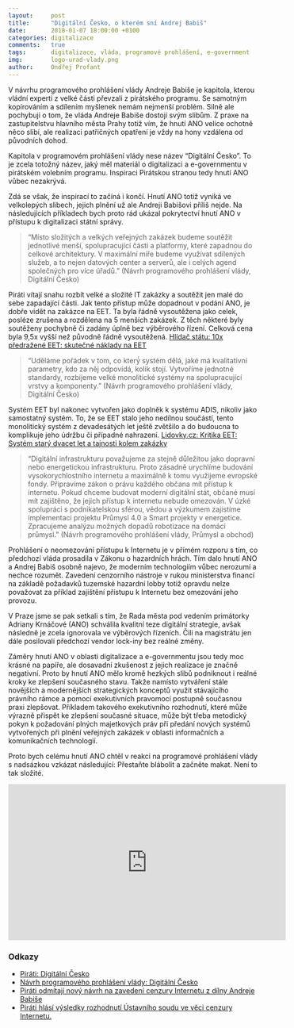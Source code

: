 ```yaml
---
layout:     post
title:      "Digitální Česko, o kterém sní Andrej Babiš"
date:       2018-01-07 18:00:00 +0100
categories: digitalizace
comments:   true
tags:       digitalizace, vláda, programové prohlášení, e-government
img:        logo-urad-vlady.png
author:     Ondřej Profant
---
```


V návrhu programového prohlášení vlády Andreje Babiše je kapitola, kterou vládní experti z velké části převzali z pirátského programu. Se samotným kopírováním a sdílením myšlenek nemám nejmenší problém. Silně ale pochybuji o tom, že vláda Andreje Babiše dostojí svým slibům. Z praxe na zastupitelstvu hlavního města Prahy totiž vím, že hnutí ANO velice ochotně něco slíbí, ale realizaci patřičných opatření je vždy na hony vzdálena od původních dohod.

<!--more-->

Kapitola v programovém prohlášení vlády nese název “Digitální Česko”. To je zcela totožný název, jaký měl materiál o digitalizaci a e-governmentu v pirátském volebním programu. Inspiraci Pirátskou stranou tedy hnutí ANO vůbec nezakrývá.

Zdá se však, že inspirací to začíná i končí. Hnutí ANO totiž vyniká ve velkolepých slibech, jejich plnění už ale Andreji Babišovi příliš nejde. Na následujících příkladech bych proto rád ukázal pokrytectví hnutí ANO v přístupu k digitalizaci státní správy.

>“Místo složitých a velkých veřejných zakázek budeme soutěžit jednotlivé menší, spolupracující části a platformy, které zapadnou do celkové architektury. V maximální míře budeme využívat sdílených služeb, a to nejen datových center a serverů, ale i celých agend společných pro více úřadů.”
(Návrh programového prohlášení vlády, Digitální Česko)

Piráti vítají snahu rozbít velké a složité IT zakázky a soutěžit jen malé do sebe zapadající části.  Jak tento přístup může dopadnout v podání ANO, je dobře vidět na zakázce na EET. Ta byla řádně vysoutěžena jako celek, posléze zrušena a rozdělena na 5 menších zakázek. Z těch některé byly soutěženy pochybně či zadány úplně bez výběrového řízení. Celková cena byla 9,5x vyšší než původně řádně vysoutěžená. [Hlídač státu: 10x předražené EET: skutečné náklady na EET](https://www.hlidacstatu.cz/texty/10x-predrazene-eet-skutecne-naklady-na-eet/)

>“Uděláme pořádek v tom, co který́ systém dělá, jaké má kvalitativní parametry, kdo za něj odpovídá, kolik stojí. Vytvoříme jednotné standardy, rozbijeme velké monolitické systémy na spolupracující vrstvy a komponenty.”
(Návrh programového prohlášení vlády, Digitální Česko)

Systém EET byl nakonec vytvořen jako doplněk k systému ADIS, nikoliv jako samostatný systém. To, že se EET stalo jeho nedílnou součástí, tento monolitický systém z devadesátých let ještě zvětšilo a do budoucna to komplikuje jeho údržbu či případné nahrazení. [Lidovky.cz: Kritika EET: Systém starý dvacet let a tajnosti kolem zakázky](https://www.lidovky.cz/kritika-eet-system-stary-dvacet-let-a-tajnosti-kolem-zakazky-p5r-/zpravy-domov.aspx?c=A161129_104023_ln_domov_ele)

>“Digitální infrastrukturu považujeme za stejně důležitou jako dopravní nebo energetickou infrastrukturu. Proto zásadně urychlíme budování vysokorychlostního internetu a maximálně k tomu využijeme evropské fondy. Připravíme zákon o právu každého občana mít přístup k internetu. Pokud chceme budovat moderní digitální stát, občané musí mít zajištěno, že jejich přístup k internetu nebude omezován. V úzké spolupráci s podnikatelskou sférou, vědou a výzkumem zajistíme implementaci projektu Průmysl 4.0 a Smart projekty v energetice. Zpracujeme analýzu možných dopadů robotizace na domácí průmysl.”
(Návrh programového prohlášení vlády, Průmysl a obchod)

Prohlášení o neomezování přístupu k Internetu je v přímém rozporu s tím, co předchozí vláda prosadila v Zákonu o hazardních hrách. Tím dalo hnutí ANO a Andrej Babiš osobně najevo, že moderním technologiím vůbec nerozumí a nechce rozumět. Zavedení cenzorního nástroje v rukou ministerstva financí na základě požadavků tuzemské hazardní lobby totiž opravdu nelze považovat za příklad zajištění přístupu k Internetu bez omezování jeho provozu.

V Praze jsme se pak setkali s tím, že Rada města pod vedením primátorky Adriany Krnáčové (ANO) schválila kvalitní teze digitální strategie, avšak následně je zcela ignorovala ve výběrových řízeních. Čili na magistrátu jen dále posilovali předchozí vendor lock-iny bez reálné změny.

Záměry hnutí ANO v oblasti digitalizace a e-governmentu jsou tedy moc krásné na papíře, ale dosavadní zkušenost z jejich realizace je značně negativní. Proto by hnutí ANO mělo kromě hezkých slibů podniknout i reálné kroky ke zlepšení současného stavu. Takže namísto vytváření stále novějších a modernějších strategických konceptů využít stávajícího právního rámce a pomocí exekutivních pravomocí postupně současnou praxi zlepšovat. Příkladem takového exekutivního rozhodnutí, které může výrazně přispět ke zlepšení současné situace, může být třeba metodický pokyn k požadování plných majetkových práv při předání nových systémů vytvořených při plnění veřejných zakázek v oblasti informačních a komunikačních technologií.

Proto bych celému hnutí ANO chtěl v reakci na programové prohlášení vlády s nadsázkou vzkázat následující: Přestaňte blábolit a začněte makat. Není to tak složité.

<iframe width="560" height="315" src="https://www.youtube.com/embed/j8c5KXJTtIg" frameborder="0" allow="autoplay; encrypted-media" allowfullscreen></iframe>

### Odkazy

- [Piráti: Digitální Česko](https://www.pirati.cz/program/temata/digitalni-cesko/)
- [Návrh programového prohlášení vlády: Digitální Česko](https://www.vlada.cz/cz/jednani-vlady/navrh-programoveho-prohlaseni-vlady-162319/#Digitalni_Cesko)
- [Piráti odmítají nový návrh na zavedení cenzury Internetu z dílny Andreje Babiše](https://wiki.pirati.cz/tiskove-zpravy/pirati_odmitaji_novy_navrh_na_zavedeni_cenzury_internetu_z_dilny_andreje_babise)
- [Piráti hlásí výsledky rozhodnutí Ústavního soudu ve věci cenzury Internetu.](https://wiki.pirati.cz/tiskove-zpravy/pirati_hlasi_vysledky_rozhodnuti_ustavniho_soudu_ve_veci_cenzury_internetu._boj_proti_plosnemu_smirovani_obcanu_vojenskou_rozvedkou_pokracuje)


